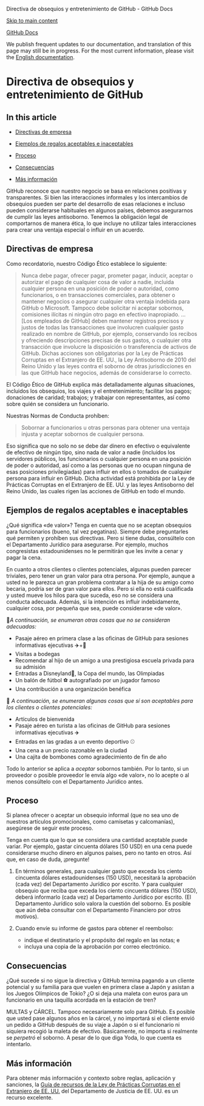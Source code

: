 Directiva de obsequios y entretenimiento de GitHub - GitHub Docs

[Skip to main content](#main-content)

[](/es)[GitHub Docs](/es)

We publish frequent updates to our documentation, and translation of this page may still be in progress. For the most current information, please visit the [English documentation](/en).

Directiva de obsequios y entretenimiento de GitHub
==========

In this article
----------

* [Directivas de empresa](#company-policies)

* [Ejemplos de regalos aceptables e inaceptables](#examples-of-acceptable-and-unacceptable-gifts)

* [Proceso](#process)

* [Consecuencias](#consequences)

* [Más información](#more-information)

GitHub reconoce que nuestro negocio se basa en relaciones positivas y transparentes. Si bien las interacciones informales y los intercambios de obsequios pueden ser parte del desarrollo de esas relaciones e incluso pueden considerarse habituales en algunos países, debemos asegurarnos de cumplir las leyes antisoborno. Tenemos la obligación legal de comportarnos de manera ética, lo que incluye no utilizar tales interacciones para crear una ventaja especial o influir en un acuerdo.

[](#company-policies)Directivas de empresa
----------

Como recordatorio, nuestro Código Ético establece lo siguiente:

>
>
> Nunca debe pagar, ofrecer pagar, prometer pagar, inducir, aceptar o autorizar el pago de cualquier cosa de valor a nadie, incluida cualquier persona en una posición de poder o autoridad, como funcionarios, o en transacciones comerciales, para obtener o mantener negocios o asegurar cualquier otra ventaja indebida para GitHub o Microsoft. Tampoco debe solicitar ni aceptar sobornos, comisiones ilícitas ni ningún otro pago en efectivo inapropiado. ... [Los empleados de GitHub] deben mantener registros precisos y justos de todas las transacciones que involucren cualquier gasto realizado en nombre de GitHub, por ejemplo, conservando los recibos y ofreciendo descripciones precisas de sus gastos, o cualquier otra transacción que involucre la disposición o transferencia de activos de GitHub. Dichas acciones son obligatorias por la Ley de Prácticas Corruptas en el Extranjero de EE. UU., la Ley Antisoborno de 2010 del Reino Unido y las leyes contra el soborno de otras jurisdicciones en las que GitHub hace negocios, además de considerarse lo correcto.
>
>

El Código Ético de GitHub explica más detalladamente algunas situaciones, incluidos los obsequios, los viajes y el entretenimiento; facilitar los pagos; donaciones de caridad; trabajos; y trabajar con representantes, así como sobre quién se considera un funcionario.

Nuestras Normas de Conducta prohíben:

>
>
> Sobornar a funcionarios u otras personas para obtener una ventaja injusta y aceptar sobornos de cualquier persona.
>
>

Eso significa que no solo no se debe dar dinero en efectivo o equivalente de efectivo de ningún tipo, sino nada de valor a nadie (incluidos los servidores públicos, los funcionarios o cualquier persona en una posición de poder o autoridad, así como a las personas que no ocupan ninguna de esas posiciones privilegiadas) para influir en ellos o tomados de cualquier persona para influir en GitHub. Dicha actividad está prohibida por la Ley de Prácticas Corruptas en el Extranjero de EE. UU. y las leyes Antisoborno del Reino Unido, las cuales rigen las acciones de GitHub en todo el mundo.

[](#examples-of-acceptable-and-unacceptable-gifts)Ejemplos de regalos aceptables e inaceptables
----------

¿Qué significa «de valor»? Tenga en cuenta que no se aceptan obsequios para funcionarios (bueno, tal vez pegatinas). Siempre debe preguntarles qué permiten y prohíben sus directivas. Pero si tiene dudas, consúltelo con el Departamento Jurídico para asegurarse. Por ejemplo, muchos congresistas estadounidenses no le permitirán que les invite a cenar y pagar la cena.

En cuanto a otros clientes o clientes potenciales, algunas pueden parecer triviales, pero tener un gran valor para otra persona. Por ejemplo, aunque a usted no le parezca un gran problema contratar a la hija de su amigo como becaria, podría ser de gran valor para ellos. Pero si ella no está cualificada y usted mueve los hilos para que suceda, eso no se considera una conducta adecuada. Además, si la intención es influir indebidamente, cualquier cosa, por pequeña que sea, puede considerarse «de valor».

🙅*A continuación, se enumeran otras cosas que no se consideran adecuadas:*

* Pasaje aéreo en primera clase a las oficinas de GitHub para sesiones informativas ejecutivas ✈️+🍾
* Visitas a bodegas
* Recomendar al hijo de un amigo a una prestigiosa escuela privada para su admisión
* Entradas a Disneyland👸, la Copa del mundo, las Olimpiadas
* Un balón de fútbol ⚽️ autografiado por un jugador famoso
* Una contribución a una organización benéfica

🙆 *A continuación, se enumeran algunas cosas que sí son aceptables para los clientes o clientes potenciales:*

* Artículos de bienvenida
* Pasaje aéreo en turista a las oficinas de GitHub para sesiones informativas ejecutivas ✈️
* Entradas en las gradas a un evento deportivo ⚾️
* Una cena a un precio razonable en la ciudad
* Una cajita de bombones como agradecimiento de fin de año

Todo lo anterior se aplica a *aceptar* sobornos también. Por lo tanto, si un proveedor o posible proveedor le envía algo «de valor», no lo acepte o al menos consúltelo con el Departamento Jurídico antes.

[](#process)Proceso
----------

Si planea ofrecer o aceptar un obsequio informal (que no sea uno de nuestros artículos promocionales, como camisetas y calcomanías), asegúrese de seguir este proceso.

Tenga en cuenta que lo que se considera una cantidad aceptable puede variar. Por ejemplo, gastar cincuenta dólares (50 USD) en una cena puede considerarse mucho dinero en algunos países, pero no tanto en otros. Así que, en caso de duda, ¡pregunte!

1. En términos generales, para cualquier gasto que exceda los ciento cincuenta dólares estadounidenses (150 USD), necesitará la aprobación (cada vez) del Departamento Jurídico por escrito. Y para cualquier obsequio que reciba que exceda los ciento cincuenta dólares (150 USD), deberá informarlo (cada vez) al Departamento Jurídico por escrito. (El Departamento Jurídico solo valora la cuestión del soborno. Es posible que aún deba consultar con el Departamento Financiero por otros motivos).

2. Cuando envíe su informe de gastos para obtener el reembolso:

   * indique el destinatario y el propósito del regalo en las notas; e
   * incluya una copia de la aprobación por correo electrónico.

[](#consequences)Consecuencias
----------

¿Qué sucede si no sigue la directiva y GitHub termina pagando a un cliente potencial y su familia para que vuelen en primera clase a Japón y asistan a los Juegos Olímpicos de Tokio? ¿O si deja una maleta con euros para un funcionario en una taquilla acordada en la estación de tren?

MULTAS y CÁRCEL. Tampoco necesariamente solo para GitHub. Es posible que usted pase algunos años en la cárcel, y no importará si el cliente envió un pedido a GitHub después de su viaje a Japón o si el funcionario ni siquiera recogió la maleta de efectivo. Básicamente, no importa si realmente se *perpetró* el soborno. A pesar de lo que diga Yoda, lo que cuenta es intentarlo.

[](#more-information)Más información
----------

Para obtener más información y contexto sobre reglas, aplicación y sanciones, la [Guía de recursos de la Ley de Prácticas Corruptas en el Extranjero de EE. UU.](https://www.justice.gov/sites/default/files/criminal-fraud/legacy/2015/01/16/guide.pdf) del Departamento de Justicia de EE. UU. es un recurso excelente.
